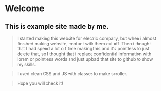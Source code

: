 # Welcome

## This is example site made by me. 

>I started making this website for electric company, but when i almost finished making website, contact with them cut off. Then i thought that I had spend a lot o f time making this and it's pointless to just delete that, so I thought that i replace confidential information with lorem or pointless words and just upload that site to github to show my skills. 

>I used clean CSS and JS with classes to make scroller. 

>Hope you will check it!